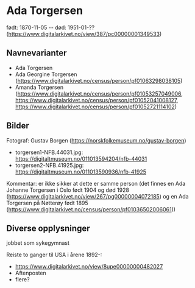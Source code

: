 # Ada Torgersen

født: 1870-11-05 -- død: 1951-01-?? (https://www.digitalarkivet.no/view/387/pc00000001349533) 

## Navnevarianter
- Ada Torgersen
- Ada Georgine Torgersen (https://www.digitalarkivet.no/census/person/pf01063298038105)
- Amanda Torgersen (https://www.digitalarkivet.no/census/person/pf01053257049006, https://www.digitalarkivet.no/census/person/pf01052041008127, https://www.digitalarkivet.no/census/person/pf01052721114102)

## Bilder
Fotograf: Gustav Borgen (https://norskfolkemuseum.no/gustav-borgen)
* torgersen1-NFB.44031.jpg: https://digitaltmuseum.no/011013594204/nfb-44031
* torgersen2-NFB.41925.jpg: https://digitaltmuseum.no/011013590936/nfb-41925

Kommentar: er ikke sikker at dette er samme person (det finnes en Ada Johanne Torgersen i Oslo født 1904 og død 1928 (https://www.digitalarkivet.no/view/267/pg00000004072185) og en Ada Torgersen på Nøtterøy født 1895 (https://www.digitalarkivet.no/census/person/pf01036502006061))

## Diverse opplysninger
jobbet som sykegymnast

Reiste to ganger til USA i årene 1892-:
- https://www.digitalarkivet.no/view/8upe00000000482027
- Aftenposten
- flere?
